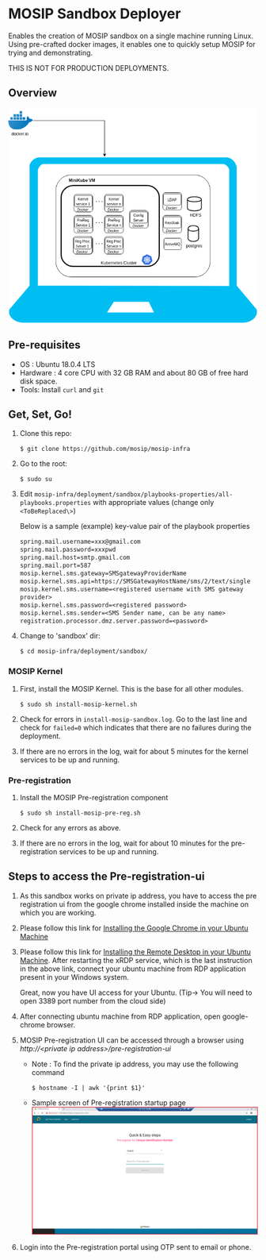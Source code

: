 # MOSIP Sandbox Deployer
  
Enables the creation of MOSIP sandbox on a single machine running Linux.  Using pre-crafted docker images, it enables one to quickly setup MOSIP for trying and demonstrating. 

THIS IS NOT FOR PRODUCTION DEPLOYMENTS.  

## Overview
![](images/sandbox-overview.png)

## Pre-requisites
* OS : Ubuntu 18.0.4 LTS
* Hardware : 4 core CPU with 32 GB RAM and about 80 GB of free hard disk space.
* Tools:  Install `curl` and `git`
      
## Get, Set, Go!
1.  Clone this repo:
    ```
    $ git clone https://github.com/mosip/mosip-infra
    ```
1. Go to the root:
    ```
    $ sudo su
    ```
1.  Edit `mosip-infra/deployment/sandbox/playbooks-properties/all-playbooks.properties` with appropriate values (change only `<ToBeReplaced\>`)

    Below is a sample (example) key-value pair of the playbook properties
    ```
    spring.mail.username=xxx@gmail.com
    spring.mail.password=xxxpwd
    spring.mail.host=smtp.gmail.com
    spring.mail.port=587
    mosip.kernel.sms.gateway=SMSgatewayProviderName
    mosip.kernel.sms.api=https://SMSGatewayHostName/sms/2/text/single
    mosip.kernel.sms.username=<registered username with SMS gateway provider>
    mosip.kernel.sms.password=<registered password>
    mosip.kernel.sms.sender=<SMS Sender name, can be any name>
    registration.processor.dmz.server.password=<password>
    ```
          
1.  Change to 'sandbox' dir: 
    ```
    $ cd mosip-infra/deployment/sandbox/
    ````
### MOSIP Kernel
1. First, install the MOSIP Kernel.  This is the base for all other modules.
    ```
    $ sudo sh install-mosip-kernel.sh
    ```
1. Check for errors in `install-mosip-sandbox.log`.  Go to the last line and check for `failed=0` which indicates that there are no failures during the deployment.

1. If there are no errors in the log, wait for about 5 minutes for the kernel services to be up and running. 

### Pre-registration 
1. Install the MOSIP Pre-registration component
    ```
    $ sudo sh install-mosip-pre-reg.sh
    ```    
1. Check for any errors as above.

1. If there are no errors in the log, wait for about 10 minutes for the pre-registration services to be up and running.

## Steps to access the Pre-registration-ui
1. As this sandbox works on private ip address, you have to access the pre registration ui from the google chrome installed inside the 
   machine on which you are working. 
   
1. Please follow this link for <a href="https://linuxconfig.org/how-to-install-google-chrome-web-browser-on-ubuntu-18-04-bionic-beaver-linux">Installing the Google Chrome in your Ubuntu Machine</a>

1. Please follow this link for <a href="https://gist.github.com/hehuan2112/54cca01be23973a9f8b369e8d0df216e">Installing the Remote     Desktop in your Ubuntu Machine</a>. 
   After restarting the xRDP service, which is the last instruction in the above link, connect your ubuntu machine from RDP        application present in your Windows system.
   
   Great, now you have UI access for your Ubuntu. 
   (Tip-> You will need to open 3389 port number from the cloud side)
   
1. After connecting ubuntu machine from RDP application, open google-chrome browser.
 
1. MOSIP Pre-registration UI can be accessed through a browser using *http://\<private ip address\>/pre-registration-ui*
    * Note :  To find the private ip address, you may use the following command 
          
          $ hostname -I | awk '{print $1}'
             
    * Sample screen of Pre-registration startup page
![](images/pre-reg-screenshot.png)
          
1. Login into the Pre-registration portal using OTP sent to email or phone.  

